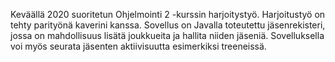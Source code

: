 Keväällä 2020 suoritetun Ohjelmointi 2 -kurssin harjoitystyö. Harjoitustyö on tehty parityönä kaverini kanssa. Sovellus on Javalla toteutettu jäsenrekisteri, jossa on mahdollisuus lisätä joukkueita ja hallita niiden jäseniä. Sovelluksella voi myös seurata jäsenten aktiivisuutta esimerkiksi treeneissä.
